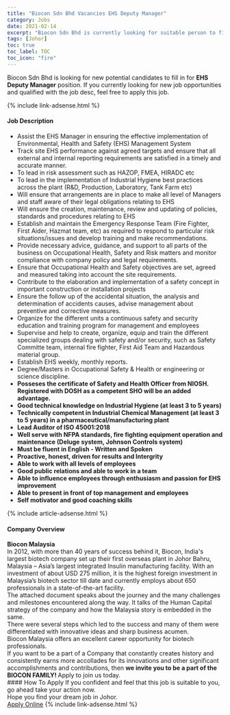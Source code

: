 ```yaml
---
title: "Biocon Sdn Bhd Vacancies EHS Deputy Manager" 
category: Jobs 
date: 2021-02-14 
excerpt: "Biocon Sdn Bhd is currently looking for suitable person to fill in the EHS Deputy Manager which based in Johor" 
tags: [Johor] 
toc: true 
toc_label: TOC 
toc_icon: "fire" 
--- 
```


<p>Biocon Sdn Bhd is looking for new potential candidates to fill in for <b>EHS Deputy Manager</b> position. If you currently looking for new job opportunities and qualified with the job desc, feel free to apply this job.
</p>{% include link-adsense.html %} 
<div><div><h4>Job Description</h4></div><div><div><span><div><ul><li>Assist the EHS Manager in ensuring the effective implementation of Environmental, Health and Safety (EHS) Management System</li><li>Track site EHS performance against agreed targets and ensure that all external and internal reporting requirements are satisfied in a timely and accurate manner.</li><li>To lead in risk assessment such as HAZOP, FMEA, HIRADC etc</li><li>To lead in the implementation of Industrial Hygiene best practices across the plant (R&amp;D, Production, Laboratory, Tank Farm etc)</li><li>Will ensure that arrangements are in place to make all level of Managers and staff aware of their legal obligations relating to EHS</li><li>Will ensure the creation, maintenance, review and updating of policies, standards and procedures relating to EHS</li><li>Establish and maintain the Emergency Response Team (Fire Fighter, First Aider, Hazmat team, etc) as required to respond to particular risk situations/issues and develop training and make recommendations.</li><li>Provide necessary advice, guidance, and support to all parts of the business on Occupational Health, Safety and Risk matters and monitor compliance with company policy and legal requirements.</li><li>Ensure that Occupational Health and Safety objectives are set, agreed and measured taking into account the site requirements.</li><li>Contribute to the elaboration and implementation of a safety concept in important construction or installation projects</li><li>Ensure the follow up of the accidental situation, the analysis and determination of accidents causes, advise management about preventive and corrective measures.</li><li>Organize for the different units a continuous safety and security education and training program for management and employees</li><li>Supervise and help to create, organize, equip and train the different specialized groups dealing with safety and/or security, such as Safety Committe team, internal fire fighter, First Aid Team and Hazardous material group.</li><li>Establish EHS weekly, monthly reports.</li><li>Degree/Masters in Occupational Safety &amp; Health or engineering or science discipline.</li><li><strong>Posseses the certificate of Safety and Health Officer from NIOSH. Registered with DOSH as a competent SHO will be an added advantage.</strong></li><li><strong>Good technical knowledge on Industrial Hygiene (at least 3 to 5 years)</strong></li><li><strong>Technically competent in Industrial Chemical Management (at least 3 to 5 years) in a pharmaceutical/manufacturing plant</strong></li><li><strong>Lead Auditor of ISO 45001:2018</strong></li><li><strong>Well serve with NFPA standards, fire fighting equipment operation and maintenance (Deluge system, Johnson Controls system)</strong></li><li><strong>Must be fluent in English - Written and Spoken</strong></li><li><strong>Proactive, honest, driven for results and Intergrity</strong></li><li><strong>Able to work with all levels of employees&#160;</strong></li><li><strong>Good public relations and able to work in a team</strong></li><li><strong>Able to influence employees through enthusiasm and passion for EHS improvement</strong></li><li><strong>Able to present in front of top management and employees</strong></li><li><strong>Self motivator and good coaching skills&#160;</strong></li></ul></div></span></div></div></div> 
{% include article-adsense.html %} 
<div><div><h4>Company Overview</h4></div><div><div><span><div><div>
<strong>Biocon Malaysia</strong></div>
<div>
	In 2012, with more than 40 years of success behind it, Biocon, India's largest biotech company set up their first overseas plant in Johor Bahru, Malaysia &#8211; Asia&#8217;s largest integrated Insulin manufacturing facility. With an investment of about USD 275 million, it is the highest foreign investment in Malaysia&#8217;s biotech sector till date and currently employs about 650 professionals in a state-of-the-art facility.<br>
	The attached document speaks about the journey and the many challenges and milestones encountered along the way. It talks of the Human Capital strategy of the company and how the Malaysia story is embedded in the same.<br>
	There were several steps which led to the success and many of them were differentiated with innovative ideas and sharp business acumen.</div>
<div>
	Biocon Malaysia offers an excellent career opportunity for biotech professionals.</div>
<div>
	If you want to be a part of a Company that constantly creates history and consistently earns more accollades for its innovations and other significant accomplishments and contributions, then <strong>we invite you to be a part of the BIOCON FAMILY! </strong>Apply to join us today.</div></div></span></div></div></div> 
#### How To Apply 
If you confident and feel that this job is suitable to you, go ahead take your action now. <br/> 
Hope you find your dream job in Johor. <br/> 
<a href="https://www.jobstreet.com.my/en/job/ehs-deputy-manager-4481568?jobId=jobstreet-my-job-4481568&" class="btn btn--info" target="_blank" rel="nofollow noopenner">Apply Online</a> 
{% include link-adsense.html %} 